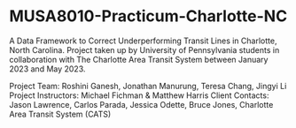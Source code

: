 # MUSA8010-Practicum-Charlotte-NC
A Data Framework to Correct Underperforming Transit Lines in Charlotte, North Carolina. Project taken up by University of Pennsylvania students in collaboration with The Charlotte Area Transit System between January 2023 and May 2023. 

Project Team: Roshini Ganesh, Jonathan Manurung, Teresa Chang, Jingyi Li
Project Instructors: Michael Fichman & Matthew Harris
Client Contacts: Jason Lawrence, Carlos Parada, Jessica Odette, Bruce Jones, Charlotte Area Transit System (CATS)
